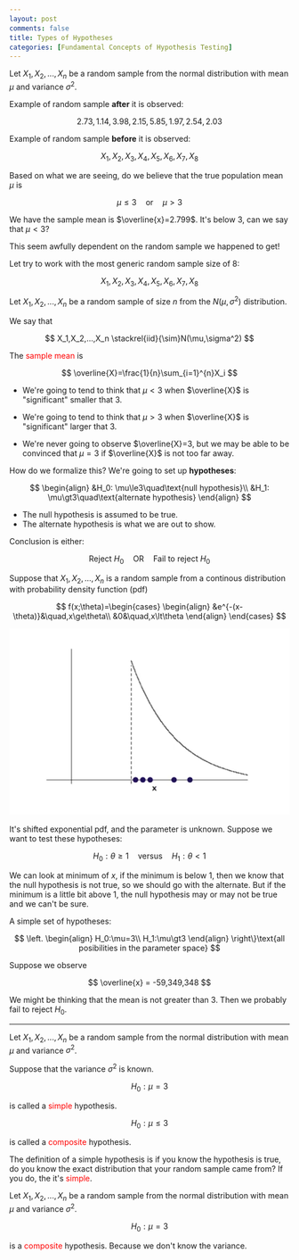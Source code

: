 ```yaml
---
layout: post
comments: false
title: Types of Hypotheses
categories: [Fundamental Concepts of Hypothesis Testing]
---
```


Let $X_1,X_2,...,X_n$ be a random sample from the normal distribution with mean $\mu$ and variance $\sigma^2$.

Example of random sample **after** it is observed:

$$2.73, 1.14, 3.98, 2.15, 5.85, 1.97, 2.54, 2.03$$

Example of random sample **before** it is observed:

$$X_1,X_2,X_3,X_4,X_5,X_6,X_7,X_8$$

Based on what we are seeing, do we believe that the true population mean $\mu$ is

$$
  \mu\le3 \quad\text{or}\quad\mu\gt3
$$

We have the sample mean is $\overline{x}=2.799$. It's below $3$, can we say that $\mu\lt3$?

This seem awfully dependent on the random sample we happened to get!

Let try to work with the most generic random sample size of $8$:

$$X_1,X_2,X_3,X_4,X_5,X_6,X_7,X_8$$

Let $X_1,X_2,...,X_n$ be a random sample of size $n$ from the $N(\mu,\sigma^2)$ distribution.

We say that

$$
  X_1,X_2,...,X_n \stackrel{iid}{\sim}N(\mu,\sigma^2)
$$

The <font color='red'>sample mean</font> is 

$$
  \overline{X}=\frac{1}{n}\sum_{i=1}^{n}X_i
$$

* We're going to tend to think that $\mu\lt3$ when $\overline{X}$ is "significant" smaller that 3.

* We're going to tend to think that $\mu\gt3$ when $\overline{X}$ is "significant" larger that 3.

* We're never going to observe $\overline{X}=3, but we may be able to be convinced that $\mu=3$ if $\overline{X}$ is not too far away.

How do we formalize this? We're going to set up **hypotheses**:

$$
  \begin{align}
    &H_0: \mu\le3\quad\text{null hypothesis}\\
    &H_1: \mu\gt3\quad\text{alternate hypothesis}
  \end{align}
$$

* The null hypothesis is assumed to be true.
* The alternate hypothesis is what we are out to show.

Conclusion is either:

$$
  \text{Reject }H_0\quad\text{OR}\quad\text{Fail to reject }H_0
$$

Suppose that $X_1,X_2,...,X_n$ is a random sample from a continous distribution with probability density function (pdf)

$$
  f(x;\theta)=\begin{cases}
    \begin{align}
      &e^{-(x-\theta)}&\quad,x\ge\theta\\
      &0&\quad,x\lt\theta
    \end{align}
  \end{cases}
$$

![png](\assets\images\notes\types-of-hypotheses.png)

It's shifted exponential pdf, and the parameter is unknown. Suppose we want to test these hypotheses:

$$
  H_0:\theta\ge1\quad\text{versus}\quad H_1:\theta\lt1
$$

We can look at minimum of $x$, if the minimum is below $1$, then we know that the null hypothesis is not true, so we should go with the alternate. But if the minimum is a little bit above $1$, the null hypothesis may or may not be true and we can't be sure.

A simple set of hypotheses:

$$
  \left.
  \begin{align}
    H_0:\mu=3\\
    H_1:\mu\gt3
  \end{align}
  \right\}\text{all posibilities in the parameter space}
$$

Suppose we observe

$$
  \overline{x} = -59,349,348
$$

We might be thinking that the mean is not greater than $3$. Then we probably fail to reject $H_0$.

---

Let $X_1,X_2,...,X_n$ be a random sample from the normal distribution with mean $\mu$ and variance $\sigma^2$.

Suppose that the variance $\sigma^2$ is known.

$$
  H_0:\mu=3
$$

is called a <font color="red">simple</font> hypothesis.

$$
  H_0:\mu\le3
$$

is called a <font color="red">composite</font> hypothesis.

The definition of a simple hypothesis is if you know the hypothesis is true, do you know the exact distribution that your random sample came from? If you do, the it's <font color="red">simple</font>.

Let $X_1,X_2,...,X_n$ be a random sample from the normal distribution with mean $\mu$ and variance $\sigma^2$.

$$
  H_0:\mu=3
$$

is a <font color="red">composite</font> hypothesis. Because we don't know the variance.